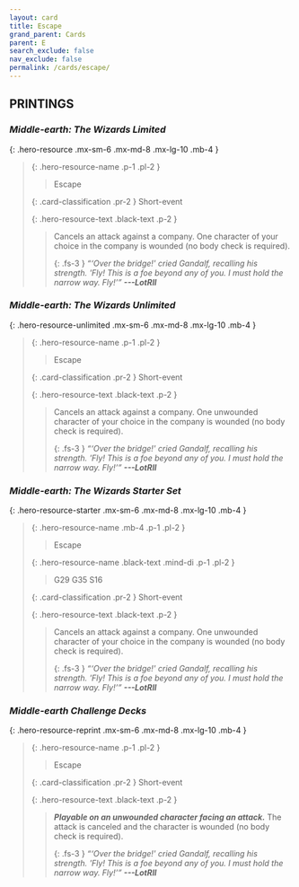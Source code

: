 ```yaml
---
layout: card
title: Escape
grand_parent: Cards
parent: E
search_exclude: false
nav_exclude: false
permalink: /cards/escape/
---
```


## PRINTINGS


### _Middle-earth: The Wizards Limited_

{: .hero-resource .mx-sm-6 .mx-md-8 .mx-lg-10 .mb-4 }
> {: .hero-resource-name .p-1 .pl-2 }
> > <div class="card-mp"></div>
> > <div class="card-name">Escape</div>
>
> {: .card-classification .pr-2 }
> Short-event
>
> {: .hero-resource-text .black-text .p-2 }
> > Cancels an attack against a company. One character of your choice in the company is wounded (no body check is required). 
> > 
> > {: .fs-3 } 
> > _“‘Over the bridge!' cried Gandalf, recalling his strength. 'Fly! This is a foe beyond any of you. I must hold the narrow way. Fly!’”_ ***---&#65279;LotRII*** 
> 

### _Middle-earth: The Wizards Unlimited_

{: .hero-resource-unlimited .mx-sm-6 .mx-md-8 .mx-lg-10 .mb-4 }
> {: .hero-resource-name .p-1 .pl-2 }
> > <div class="card-mp"></div>
> > <div class="card-name">Escape</div>
>
> {: .card-classification .pr-2 }
> Short-event
>
> {: .hero-resource-text .black-text .p-2 }
> > Cancels an attack against a company. One unwounded character of your choice in the company is wounded (no body check is required). 
> > 
> > {: .fs-3 } 
> > _“‘Over the bridge!' cried Gandalf, recalling his strength. 'Fly! This is a foe beyond any of you. I must hold the narrow way. Fly!’”_ ***---&#65279;LotRII*** 
> 

### _Middle-earth: The Wizards Starter Set_

{: .hero-resource-starter .mx-sm-6 .mx-md-8 .mx-lg-10 .mb-4 }
> {: .hero-resource-name .mb-4 .p-1 .pl-2 }
> > <div class="card-mp"></div>
> > <div class="card-name">Escape</div>
>
> {: .hero-resource-name .black-text .mind-di .p-1 .pl-2 }
> > <span class="red-text">G29 G35 S16</span>
>
> {: .card-classification .pr-2 }
> Short-event
>
> {: .hero-resource-text .black-text .p-2 }
> > Cancels an attack against a company. One unwounded character of your choice in the company is wounded (no body check is required). 
> > 
> > {: .fs-3 } 
> > _“‘Over the bridge!' cried Gandalf, recalling his strength. 'Fly! This is a foe beyond any of you. I must hold the narrow way. Fly!’”_ ***---&#65279;LotRII*** 
> 

### _Middle-earth Challenge Decks_

{: .hero-resource-reprint .mx-sm-6 .mx-md-8 .mx-lg-10 .mb-4 }
> {: .hero-resource-name .p-1 .pl-2 }
> > <div class="card-mp"></div>
> > <div class="card-name">Escape</div>
>
> {: .card-classification .pr-2 }
> Short-event
>
> {: .hero-resource-text .black-text .p-2 }
> > ***Playable on an unwounded character facing an attack.*** The attack is canceled and the character is wounded (no body check is required). 
> > 
> > {: .fs-3 } 
> > _“‘Over the bridge!' cried Gandalf, recalling his strength. 'Fly! This is a foe beyond any of you. I must hold the narrow way. Fly!’”_ ***---&#65279;LotRII*** 
> 
